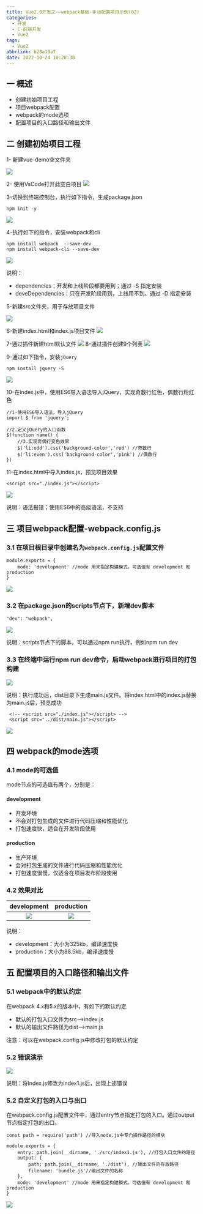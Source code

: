 ```yaml
---
title: Vue2.0开发之——webpack基础-手动配置项目示例(02)
categories:
  - 开发
  - C-前端开发
  - Vue2
tags:
  - Vue2
abbrlink: b28a19a7
date: 2022-10-24 10:28:38
---
```

## 一 概述

* 创建初始项目工程
* 项目webpack配置
* webpack的mode选项
* 配置项目的入口路径和输出文件

<!--more-->

## 二 创建初始项目工程

1- 新建vue-demo空文件夹

![][1]

2- 使用VsCode打开此空白项目
![][2]

3-切换到终端控制台，执行如下指令，生成package.json

```
npm init -y
```

![][3]

4-执行如下的指令，安装webpack和cli

```
npm install webpack  --save-dev
npm install webpack-cli --save-dev
```

![][4]

说明：

* dependencies：开发和上线阶段都要用到；通过 -S 指定安装
* deveDependencies：只在开发阶段用到，上线用不到。通过 -D 指定安装

5-新建src文件夹，用于存放项目文件

![][5]

6-新建index.html和index.js项目文件
![][6]

7-通过插件新建html默认文件
![][7]
8-通过插件创建9个列表
![][8]

9-通过如下指令，安装`jQuery`

```
npm install jquery -S
```

![][9]

10-在index.js中，使用ES6导入语法导入jQuery，实现奇数行红色，偶数行粉红色

```
//1-使用ES6导入语法，导入jQuery
import $ from 'jquery';

//2.定义jQuery的入口函数
$(function name() {
    //3.实现奇偶行变色效果
    $('li:odd').css('background-color','red') //奇数行
    $('li:even').css('background-color','pink') //偶数行
})
```

11-在index.html中导入index.js，预览项目效果

```
<script src="./index.js"></script>
```

![][10]

说明：语法报错；使用ES6中的高级语法，不支持

## 三 项目webpack配置-webpack.config.js

### 3.1 在项目根目录中创建名为`webpack.config.js`配置文件

```
module.exports = {
    mode: 'development' //mode 用来指定构建模式。可选值有 development 和 production
}
```

![][11]

### 3.2 在package.json的scripts节点下，新增dev脚本

```
"dev": "webpack",
```

![][12]

说明：scripts节点下的脚本，可以通过npm run执行，例如npm run dev

### 3.3 在终端中运行npm run dev命令，启动webpack进行项目的打包构建
![][13]

说明：执行成功后，dist目录下生成main.js文件。将index.html中的index.js替换为main.js后，预览成功

```
 <!-- <script src="./index.js"></script> -->
 <script src="../dist/main.js"></script>
```

![][14]

## 四 webpack的mode选项

### 4.1 mode的可选值

mode节点的可选值有两个，分别是：

#### development

* 开发环境
* 不会对打包生成的文件进行代码压缩和性能优化
* 打包速度快，适合在开发阶段使用

#### production

* 生产环境
* 会对打包生成的文件进行代码压缩和性能优化
* 打包速度很慢，仅适合在项目发布阶段使用

### 4.2 效果对比

| development | production |
| :---------: | :--------: |
|   ![][15]   |  ![][16]   |

说明：

* development：大小为325kb，编译速度快
* production：大小为88.5kb，编译速度慢

## 五 配置项目的入口路径和输出文件

### 5.1 webpack中的默认约定

在webpack 4.x和5.x的版本中，有如下的默认约定

* 默认的打包入口文件为src—>index.js
* 默认的输出文件路径为dist—>main.js

注意：可以在webpack.config.js中修改打包的默认约定

### 5.2 错误演示

![][17]

说明：将index.js修改为index1.js后，出现上述错误

### 5.2 自定义打包的入口与出口

在webpack.config.js配置文件中，通过entry节点指定打包的入口。通过output节点指定打包的出口。

```
const path = require('path') //导入node.js中专门操作路径的模块

module.exports = {
    entry: path.join(__dirname, './src/index1.js'), //打包入口文件的路径
    output: {
        path: path.join(__dirname, './dist'), //输出文件的存放路径
        filename: 'bundle.js'//输出文件的名称
    },
    mode: 'development' //mode 用来指定构建模式。可选值有 development 和 production
}
```

![][18]



[1]:https://raw.githubusercontent.com/PGzxc/CDN/master/blog-vue/vue2-02-vue-demo-empty.png
[2]:https://raw.githubusercontent.com/PGzxc/CDN/master/blog-vue/vue2-02-vue-demo-empty-vscode-open.png
[3]:https://raw.githubusercontent.com/PGzxc/CDN/master/blog-vue/vue2-02-vue-demo-empty-vscode-init.png
[4]:https://raw.githubusercontent.com/PGzxc/CDN/master/blog-vue/vue2-02-vue-demo-empty-vscode-install.png
[5]:https://raw.githubusercontent.com/PGzxc/CDN/master/blog-vue/vue2-02-vue-demo-empty-vscode-src.png
[6]:https://raw.githubusercontent.com/PGzxc/CDN/master/blog-vue/vue2-02-vue-demo-empty-vscode-indexs-create.png
[7]:https://raw.githubusercontent.com/PGzxc/CDN/master/blog-vue/vue2-02-vue-demo-empty-vscode-index-default.png
[8]:https://raw.githubusercontent.com/PGzxc/CDN/master/blog-vue/vue2-02-vue-demo-empty-vscode-html-table.png
[9]:https://raw.githubusercontent.com/PGzxc/CDN/master/blog-vue/vue2-02-vue-demo-empty-vscode-install-jq.png
[10]:https://raw.githubusercontent.com/PGzxc/CDN/master/blog-vue/vue2-02-vue-demo-empty-vscode-html-preview-first.png
[11]:https://raw.githubusercontent.com/PGzxc/CDN/master/blog-vue/vue2-02-vue-demo-empty-config-webpack-mode.png
[12]:https://raw.githubusercontent.com/PGzxc/CDN/master/blog-vue/vue2-02-vue-demo-empty-config-scripts-dev.png
[13]:https://raw.githubusercontent.com/PGzxc/CDN/master/blog-vue/vue2-02-vue-demo-empty-config-run-dev.png
[14]:https://raw.githubusercontent.com/PGzxc/CDN/master/blog-vue/vue2-02-vue-demo-empty-config-run-dev-suc.png
[15]:https://raw.githubusercontent.com/PGzxc/CDN/master/blog-vue/vue2-02-vue-demo-mode-development.png
[16]:https://raw.githubusercontent.com/PGzxc/CDN/master/blog-vue/vue2-02-vue-demo-mode-production.png
[17]:https://raw.githubusercontent.com/PGzxc/CDN/master/blog-vue/vue2-02-vue-demo-empty-config-output-error.png
[18]:https://raw.githubusercontent.com/PGzxc/CDN/master/blog-vue/vue2-02-vue-demo-empty-config-output-suc.png